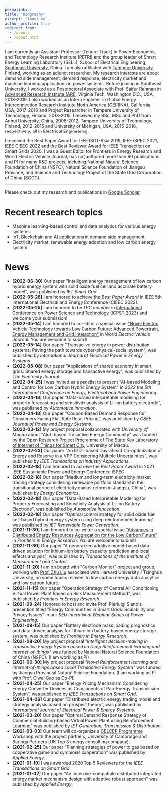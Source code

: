 ```yaml
---
permalink: /
title: "Biography"
excerpt: "About me"
author_profile: true
redirect_from: 
  - /about/
  - /about.html
---
```


I am currently an Assistant Professor (Tenure-Track) in Power Economics and Technology Research Institute (PETRI) and the group leader of Smart Energy Learning Laboratory (SELL), School of Electrical Engineering, [Southeast University](https://www.seu.edu.cn/), China. I am also affiliated with [Tampere University](https://www.tuni.fi/en), Finland, working as an adjunct researcher. My research interests are about demand side management, demand response, electricity market and machine learning applications in power systems. Before joining in Southeast University, I worked as a Postdoctoral Associate with Prof. Saifur Rahman in [Advanced Research Institute (ARI)](https://ari.vt.edu/), Virginia Tech, Washington D.C., USA, 2018-2019. I also worked as an Intern Engineer in Global Energy Interconnection Research Institute North America (GEIRINA), California, USA, 2017-2018 and Project Researcher in Tampere University of Technology, Finland, 2013-2015. I received my BSc, MSc and PhD from Anhui University, China, 2008-2012, Tampere University of Technology, Finland, 2012-2015 and University of Michigan, USA, 2015-2018, respectively, all in Electrical Engineering. 

I received the Best Paper Award for IEEE ISGT-Asia 2019, IEEE iSPEC 2021, IEEE CIEEC 2022 and the Best Reviewer Award for IEEE Transaction on Smart Grids 2020. I was a Guest Editor for Frontiers in Energy Research and World Electric Vehicle Journal, has (co)authored more than 60 publications and PI for many R&D projects, including National Natural Science Foundation of China (NSFC), Natural Science Foundation of Jiangsu Province, and Science and Technology Project of the State Grid Corporation of China (SGCC). 

------
Please check out my research and publications in [Google Scholar](https://scholar.google.com/citations?user=4Ty4Y_MAAAAJ&hl=en)


Recent research topics
======
- Machine learning-based control and data analytics for various energy systems
- IoT, Blockchain and AI applications in demand side management
- Electricity market, renewable energy adoption and low carbon energy system


News
======
- **[2022-06-30]** Our paper "Intelligent energy management of low carbon hybrid energy system with solid oxide fuel cell and accurate battery model", was published by *IET Smart Grid*.
- **[2022-05-28]** I am honored to achieve the *Best Paper Award* in IEEE 5th International Electrical and Energy Conference (CIEEC 2022).
- **[2022-05-25]** I am honored to be *TPC member* in [International Conference on Power Science and Technology (ICPST 2023)](http://www.icpst.org/index.html) and welcome your submission!
- **[2022-05-14]** I am honored to co-editor a special issue ["Novel Electric Vehicle Technology towards Low Carbon Future: Advanced Powertrain, Energy Management and Grid Interaction"](https://www.mdpi.com/journal/wevj/special_issues/Novel_Electric_Vehicle_Technology) in *World Electric Vehicle Journal*. You are welcome to submit!
- **[2022-05-14]** Our paper "Transactive energy in power distribution systems: Paving the path towards cyber-physical-social system", was published by *International Journal of Electrical Power & Energy Systems*.
- **[2022-05-08]** Our paper "Applications of shared economy in smart grids: Shared energy storage and transactive energy", was published by *The Electricity Journal*.
- **[2022-04-25]** I was invited as a panelist to present "AI-based Modeling and Control for Low Carbon Hybrid Energy System" in *2022 the 5th International Conference on Energy, Electrical and Power Engineering*.
- **[2022-04-18]** Our paper "Data-based interpretable modeling for property forecasting and sensitivity analysis of Li-ion battery electrode", was published by *Automotive Innovation*.
- **[2022-04-18]** Our paper "Coupon-Based Demand Response for Consumers Facing Flat-Rate Retail Pricing", was published by *CSEE Journal of Power and Energy Systems*.
- **[2022-03-12]** My project proposal collaborated with *University of Macau* about "AIoT-based Trasactive Energy Community" was funded by the Open Research Project Programme of [The State Key Laboratory of Internet of Things for Smart City](https://skliotsc.um.edu.mo/), University of Macau.
- **[2022-02-23]** Our paper "An IGDT-based Day-ahead Co-optimization of Energy and Reserve in a VPP Considering Multiple Uncertainties", was published by *IEEE Transactions on Industry Applications*. 
- **[2022-02-18]** I am honored to achieve the *Best Paper Award* in 2021 IEEE Sustainable Power and Energy Conference iSPEC.
- **[2022-02-18]** Our paper "Medium and long-term electricity market trading strategy considering renewable portfolio standard in the transitional period of electricity market reform in Jiangsu, China", was published by *Energy Economics*.
- **[2022-02-18]** Our paper "Data-Based Interpretable Modeling for Property Forecasting and Sensitivity Analysis of Li-ion Battery Electrode", was published by *Automotive Innovation*.
- **[2022-02-18]** Our paper "Optimal control strategy for solid oxide fuel cell‐based hybrid energy system using deep reinforcement learning", was published by *IET Renewable Power Generation*.
- **[2021-11-30]** I am honored to co-editor a special issue ["Advances in Distributed Energy Resources Aggregation for the Low Carbon Future"](https://www.frontiersin.org/research-topics/28426/advances-in-distributed-energy-resources-aggregation-for-the-low-carbon-future) in *Frontiers in Energy Research*. You are welcome to submit!
- **[2021-11-30]** Our paper "A generalized additive model-based data-driven solution for lithium-ion battery capacity prediction and local effects analysis", was published by *Transactions of the Institute of Measurement and Control*.
- **[2021-11-20]** I am on board with ["Carbon Monitor"](https://carbonmonitor.org/) project and group, working with [Prof. Zhu Liu](https://scholar.harvard.edu/zhu) associated with Harvard University / Tsinghua University, on some topics relavent to low carbon energy data analytics and low carbon future.
- **[2021-11-15]** Our paper "Operation Strategy of Central Air Conditioning Virtual Power Plant Based on Risk Measurement Method", was published by *Frontiers in Energy Research*.
- **[2021-09-24]** Honored to host and invite Prof. Pierluigi Siano's presention titled "Energy Communities in Smart Grids: Scalability and Privacy Issues" in our *SEU Interntional Webinar Series of Power Engineering*.
- **[2021-09-15]** Our paper "Battery electrode mass loading prognostics and data-driven analysis for lithium-ion battery-based energy storage system, was published by *Frontiers in Energy Research*.
- **[2021-08-20]** My project proposal *"Intelligent decision-making in Transactive Energy System based on Deep Reinforcement learning and Internet-of-things"* was funded by National Natural Science Foundation of China (NSFC). (I am working as PI)
- **[2021-06-30]** My project proposal *"Novel Reinforcement learning and Internet-of-things based Local Transactive Energy System"* was funded by Jiangsu Provincial Natural Science Foundation. (I am working as PI with Prof. Ciwei Gao as Co-PI)
- **[2021-04-25]** Our paper "Energy Pricing Mechanism Considering Energy Converter Devices as Components of Pan-Energy Transmission System”, was published by *IEEE Transactions on Smart Grid*.
- **[2021-04-06]** Our paper "Distributed electric energy trading model and strategy analysis based on prospect theory”, was published by *International Journal of Electrical Power & Energy Systems*.
- **[2021-03-20]** Our paper "Optimal Demand Response Strategy of Commercial Building-based Virtual Power Plant using Reinforcement Learning" was published by *IET Generation, Transmission & Distribution*.
- **[2021-03-03]**  Our team will co-organize a [CELCEP Programme](https://www.celcep.com/about-us/programme-intro) Workshop with the project partners, University of Cambridge and Baringa Partners (UK Top 3 energy consulting company). 
- **[2021-02-25]**  Our paper "Planning strategies of power to gas based on cooperative game and symbiosis cooperation" was published by *Applied Energy*.
- **[2021-01-19]**  I was awarded 2020 Top 5 Reviewers for the *IEEE Transactions on Smart Grid*.
- **[2021-01-02]**  Our paper "An incentive-compatible distributed integrated energy market mechanism design with adaptive robust approach" was published by *Applied Energy*.

